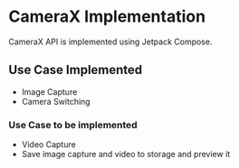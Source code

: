 # CameraX Implementation
CameraX API is implemented using Jetpack Compose.
## Use Case Implemented
- Image Capture
- Camera Switching

### Use Case to be implemented
- Video Capture
- Save image capture and video to storage and preview it
